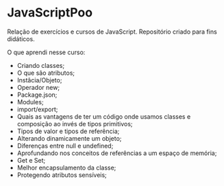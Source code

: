 # JavaScriptPoo

 Relação de exercícios e cursos de JavaScript. Repositório criado para fins didáticos.

O que aprendi nesse curso:

*	Criando classes;
*	O que são atributos;
*	Instâcia/Objeto;
*	Operador new;
*	Package.json;
*	Modules;
*	import/export;
*	Quais as vantagens de ter um código onde usamos classes e composição ao invés de tipos primitivos;
*	Tipos de valor e tipos de referência;
*	Alterando dinamicamente um objeto;
*	Diferenças entre null e undefined;
*	Aprofundando nos conceitos de referências a um espaço de memória;
*	Get e Set;
*	Melhor encapsulamento da classe;
*	Protegendo atributos sensíveis;

